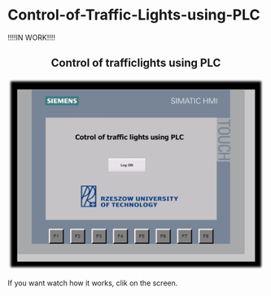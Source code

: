 # Control-of-Traffic-Lights-using-PLC

!!!!IN WORK!!!!

 <h2 align="center">
Control of trafficlights using PLC
</h2>

[![video](traff.jpg)](https://youtu.be/mEPlPC7QeaQ)

If you want watch how it works, clik on the screen.
